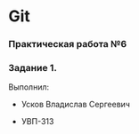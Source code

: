 # Git

### Практическая работа №6

### Задание 1.

Выполнил:

* Усков Владислав Сергеевич

* УВП-313